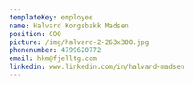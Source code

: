 ```yaml
---
templateKey: employee
name: Halvard Kongsbakk Madsen
position: COO
picture: /img/halvard-2-263x300.jpg
phonenumber: 4799620772
email: hkm@fjelltg.com
linkedin: www.linkedin.com/in/halvard-madsen
---
```


